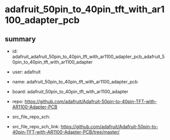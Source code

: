 # adafruit_50pin_to_40pin_tft_with_ar1100_adapter_pcb
 
## summary 
* id: adafruit_adafruit_50pin_to_40pin_tft_with_ar1100_adapter_pcb_adafruit_50pin_to_40pin_tft_with_ar1100_adapter
* user: adafruit
* name: adafruit_50pin_to_40pin_tft_with_ar1100_adapter_pcb
* board: adafruit_50pin_to_40pin_tft_with_ar1100_adapter
* repo: https://github.com/adafruit/Adafruit-50pin-to-40pin-TFT-with-AR1100-Adapter-PCB



* src_file_repo_sch: 
* src_file_repo_sch_link: https://github.com/adafruit/Adafruit-50pin-to-40pin-TFT-with-AR1100-Adapter-PCB/tree/master/




